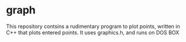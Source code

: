# graph
This repository contsins a rudimentary program to plot points, written in C++ that plots entered points.
It uses graphics.h, and runs on DOS BOX
